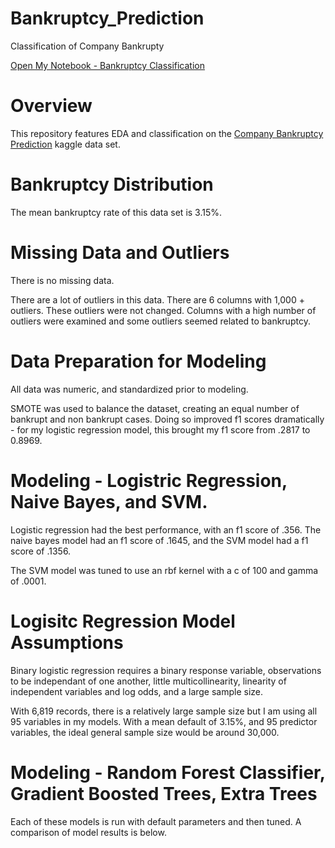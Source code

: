 # Bankruptcy_Prediction
Classification of Company Bankrupty

[Open My Notebook - Bankruptcy Classification](https://colab.research.google.com/drive/1Ebst3JfQvHyLS7MHsJuH33o4dz5islVy?usp=sharing)

# Overview
This repository features EDA and classification on the [Company Bankruptcy Prediction](https://www.kaggle.com/fedesoriano/company-bankruptcy-prediction) kaggle data set.

# Bankruptcy Distribution
The mean bankruptcy rate of this data set is 3.15%.

# Missing Data and Outliers
There is no missing data.

There are a lot of outliers in this data. There are 6 columns with 1,000 + outliers. These outliers were not changed. Columns with a high number of outliers were examined and some outliers seemed related to bankruptcy.

# Data Preparation for Modeling

All data was numeric, and standardized prior to modeling.

SMOTE was used to balance the dataset, creating an equal number of bankrupt and non bankrupt cases. Doing so improved f1 scores dramatically - for my logistic regression model, this brought my f1 score from .2817 to 0.8969.

# Modeling - Logistric Regression, Naive Bayes, and SVM.

Logistic regression had the best performance, with an f1 score of .356. The naive bayes model had an f1 score of .1645, and the SVM model had a f1 score of .1356.

The SVM model was tuned to use an rbf kernel with a c of 100 and gamma of .0001.

# Logisitc Regression Model Assumptions

Binary logistic regression requires a binary response variable, observations to be independant of one another, little multicollinearity, linearity of independent variables and log odds, and a large sample size.

With 6,819 records, there is a relatively large sample size but I am using all 95 variables in my models. With a mean default of 3.15%, and 95 predictor variables, the ideal general sample size would be around 30,000.

# Modeling - Random Forest Classifier, Gradient Boosted Trees, Extra Trees
Each of these models is run with default parameters and then tuned. A comparison of model results is below.
